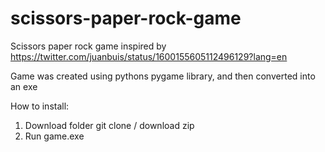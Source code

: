 # scissors-paper-rock-game
Scissors paper rock game inspired by https://twitter.com/juanbuis/status/1600155605112496129?lang=en

Game was created using pythons pygame library, and then converted into an exe

How to install:
  1. Download folder git clone / download zip
  2. Run game.exe 

